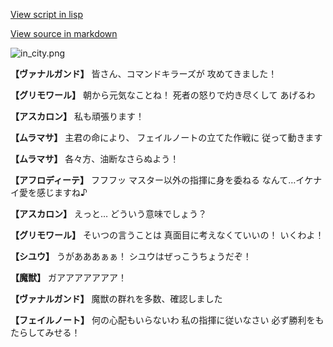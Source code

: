 [View script in lisp](../scripts/210102081.txt)

[View source in markdown](210102081.md)

![in_city.png](../images/backgrounds/in_city.png)

**【ヴァナルガンド】**
皆さん、コマンドキラーズが
攻めてきました！

**【グリモワール】**
朝から元気なことね！
死者の怒りで灼き尽くして
あげるわ

**【アスカロン】**
私も頑張ります！

**【ムラマサ】**
主君の命により、
フェイルノートの立てた作戦に
従って動きます

**【ムラマサ】**
各々方、油断なさらぬよう！

**【アフロディーテ】**
フフフッ
マスター以外の指揮に身を委ねる
なんて…イケナイ愛を感じますね♪

**【アスカロン】**
えっと…
どういう意味でしょう？

**【グリモワール】**
そいつの言うことは
真面目に考えなくていいの！
いくわよ！

**【シユウ】**
うがあああぁぁ！
シユウはぜっこうちょうだぞ！

**【魔獣】**
ガアアアアアアア！

**【ヴァナルガンド】**
魔獣の群れを多数、確認しました

**【フェイルノート】**
何の心配もいらないわ
私の指揮に従いなさい
必ず勝利をもたらしてみせる！